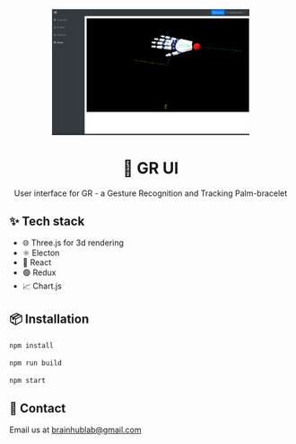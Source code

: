 <div align="center">
  <a>
    <img width="70%" src="./docs/images/screenshot.png">
  </a>
</div>

<div align="center">
  <h1>👋 GR UI</h1>
  <p>User interface for GR - a Gesture Recognition and Tracking Palm-bracelet</p>
</div>

## ✨ Tech stack

- 🌐 Three.js for 3d rendering
- ⚛️  Electon
- 🔵 React
- 🟣 Redux
- 📈 Chart.js

## 📦 Installation

`npm install`

`npm run build`

`npm start`

## 🤝 Contact

Email us at [brainhublab@gmail.com](mailto:brainhublab@gmail.com)

